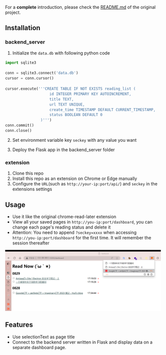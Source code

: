 For a **complete** introduction, please check the [README.md](https://github.com/willbchang/chrome-read-later) of the original project.

## Installation

### backend_server

1. Initialize the `data.db` with following python code

```python
import sqlite3

conn = sqlite3.connect('data.db')
cursor = conn.cursor()

cursor.execute('''CREATE TABLE IF NOT EXISTS reading_list (
                    id INTEGER PRIMARY KEY AUTOINCREMENT,
                    title TEXT,
                    url TEXT UNIQUE,
                    create_time TIMESTAMP DEFAULT CURRENT_TIMESTAMP,
                    status BOOLEAN DEFAULT 0
                )''')
conn.commit()
conn.close()
```

2. Set environment variable key `seckey` with any value you want

3. Deploy the Flask app in the backend_server folder

### extension

1. Clone this repo
2. Install this repo as  an extension on Chrome or Edge manually
3. Configure the `URL`(such as `http://your-ip:port/api/`) and `seckey` in the extensions settings

## Usage

- Use it like the original chrome-read-later extension
- View all your saved pages in `http://you-ip:port/dashboard`, you can change each page's reading status and delete it
- Attention: You need to append `?seckey=xxxx` when accessing `http://you-ip:port/dashboard` for the first time. It will remember the session thereafter

![dashboard_demo](./images/dashboard_demo.png)

## Features

- Use selectionText as page title
- Connect to the backend server written in Flask and display data on a separate dashboard page.

